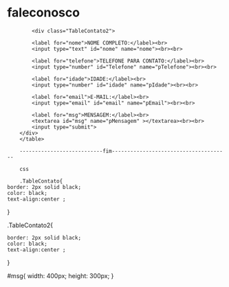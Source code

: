 # faleconosco


 <table class="TableContato">

            <div class="TableContato2">

            <label for="nome">NOME COMPLETO:</label><br>
            <input type="text" id="nome" name="nome"><br><br>

            <label for="telefone">TELEFONE PARA CONTATO:</label><br>
            <input type="number" id="Telefone" name="pTelefone"><br><br>

            <label for="idade">IDADE:</label><br>
            <input type="number" id="idade" name="pIdade"><br><br>

            <label for="email">E-MAIL:</label><br>
            <input type="email" id="email" name="pEmail"><br><br>

            <label for="msg">MENSAGEM:</label><br>
            <textarea id="msg" name="pMensagem" ></textarea><br><br>
            <input type="submit">
        </div>
        </table>
        
        ---------------------------fim--------------------------------------
        
        css
        
        .TableContato{
    border: 2px solid black;
    color: black;
    text-align:center ;
}

.TableContato2{

    border: 2px solid black;
    color: black;
    text-align:center ;
 }

 #msg{
    width: 400px;
    height: 300px;
 }
